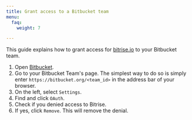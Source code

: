 ```yaml
---
title: Grant access to a Bitbucket team
menu:
  faq:
    weight: 7

---
```

This guide explains how to grant access for [bitrise.io](https://www.bitrise.io/) to your Bitbucket team.

1. Open [Bitbucket](https://bitbucket.org).
1. Go to your Bitbucket Team's page. The simplest way to do so is simply enter `https://bitbucket.org/<team_id>` in the address bar of your browser.
1. On the left, select `Settings`.
1. Find and click `OAuth`.
1. Check if you denied access to Bitrise.
1. If yes, click `Remove`. This will remove the denial.